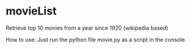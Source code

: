 # movieList
Retrieve top 10 movies from a year since 1920 (wikipedia based)

How to use: 
    Just run the python file movie.py as a script in the console.